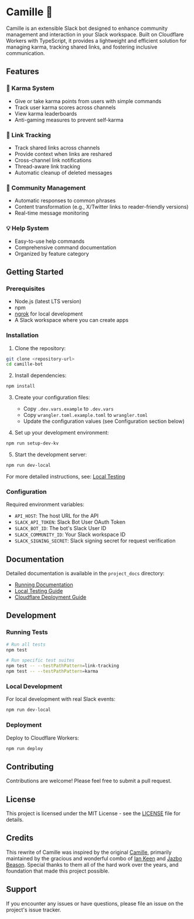 # Camille 🦎

Camille is an extensible Slack bot designed to enhance community management and interaction in your Slack workspace. Built on Cloudflare Workers with TypeScript, it provides a lightweight and efficient solution for managing karma, tracking shared links, and fostering inclusive communication.

## Features

### 🌟 Karma System
- Give or take karma points from users with simple commands
- Track user karma scores across channels
- View karma leaderboards
- Anti-gaming measures to prevent self-karma

### 🔗 Link Tracking
- Track shared links across channels
- Provide context when links are reshared
- Cross-channel link notifications
- Thread-aware link tracking
- Automatic cleanup of deleted messages

### 🤝 Community Management
- Automatic responses to common phrases
- Content transformation (e.g., X/Twitter links to reader-friendly versions)
- Real-time message monitoring

### 💡 Help System
- Easy-to-use help commands
- Comprehensive command documentation
- Organized by feature category

## Getting Started

### Prerequisites
- Node.js (latest LTS version)
- npm
- [ngrok](https://ngrok.com/) for local development
- A Slack workspace where you can create apps

### Installation

1. Clone the repository:
```bash
git clone <repository-url>
cd camille-bot
```

2. Install dependencies:
```bash
npm install
```

3. Create your configuration files:
   - Copy `.dev.vars.example` to `.dev.vars`
   - Copy `wrangler.toml.example.toml` to `wrangler.toml`
   - Update the configuration values (see Configuration section below)

4. Set up your development environment:
```bash
npm run setup-dev-kv
```

5. Start the development server:
```bash
npm run dev-local
```

For more detailed instructions, see: [Local Testing](/project_docs/local_testing.md)

### Configuration

Required environment variables:
- `API_HOST`: The host URL for the API
- `SLACK_API_TOKEN`: Slack Bot User OAuth Token
- `SLACK_BOT_ID`: The bot's Slack User ID
- `SLACK_COMMUNITY_ID`: Your Slack workspace ID
- `SLACK_SIGNING_SECRET`: Slack signing secret for request verification

## Documentation

Detailed documentation is available in the `project_docs` directory:
- [Running Documentation](./project_docs/documentation.md)
- [Local Testing Guide](./project_docs/local_testing.md)
- [Cloudflare Deployment Guide](./project_docs/cloudflare_deployment.md)

## Development

### Running Tests
```bash
# Run all tests
npm test

# Run specific test suites
npm test -- --testPathPattern=link-tracking
npm test -- --testPathPattern=karma
```

### Local Development
For local development with real Slack events:
```bash
npm run dev-local
```

### Deployment
Deploy to Cloudflare Workers:
```bash
npm run deploy
```

## Contributing

Contributions are welcome! Please feel free to submit a pull request.

## License

This project is licensed under the MIT License - see the [LICENSE](LICENSE) file for details.

## Credits

This rewrite of Camille was inspired by the original [Camille](https://github.com/bugkrusha/Camille), primarily maintained by the gracious and wonderful combo of [Ian Keen](https://github.com/IanKeen) and [Jazbo Beason](https://github.com/bugkrusha). Special thanks to them all of the hard work over the years, and foundation that made this project possible.

## Support

If you encounter any issues or have questions, please file an issue on the project's issue tracker. 